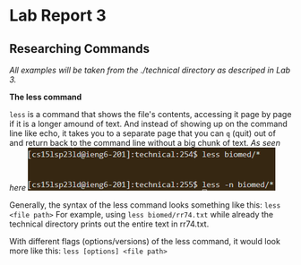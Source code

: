 # Lab Report 3 

## Researching Commands
*All examples will be taken from the ./technical directory as descriped in Lab 3.*

**The less command**

`less` is a command that shows the file's contents, accessing it page by page if it is a longer amound of text. And instead of showing up on the command line like echo, it takes you to a separate page that you can `q` (quit) out of and return back to the command line without a big chunk of text.
*As seen here*
![Image](pics/less-non_option.png)

Generally, the syntax of the less command looks something like this:
`less  <file path>`
For example, using `less biomed/rr74.txt` while already the technical directory prints out the entire text in rr74.txt.


With different flags (options/versions) of the less command, it would look more like this: `less [options] <file path>`